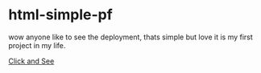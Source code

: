 # html-simple-pf

wow anyone like to see the deployment, thats simple but love it is my first project in my life.

<a href='https://yasitha-bhanuka.github.io/html-simple-pf/'>Click and See</a>
